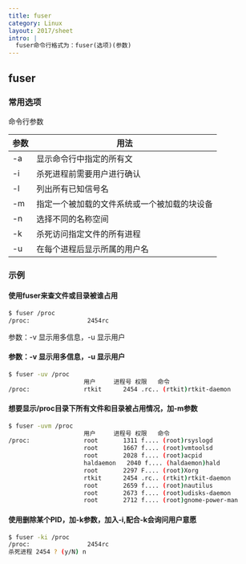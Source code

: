 ```yaml
---
title: fuser
category: Linux
layout: 2017/sheet
intro: |
  fuser命令行格式为：fuser(选项)(参数)  
---
```




## fuser

### 常用选项

命令行参数

| 参数   | 用法                                       |
| ---- | ---------------------------------------- |
|-a |显示命令行中指定的所有文 |
|-i |杀死进程前需要用户进行确认|
|-l |列出所有已知信号名|
|-m |指定一个被加载的文件系统或一个被加载的块设备|
|-n |选择不同的名称空间|
|-k |杀死访问指定文件的所有进程|
|-u |在每个进程后显示所属的用户名|


### 示例

#### 使用fuser来查文件或目录被谁占用

```bash
$ fuser /proc  
/proc:                2454rc  
```
参数：-v 显示用多信息，-u 显示用户


#### 参数：-v 显示用多信息，-u 显示用户

```bash
$ fuser -uv /proc  
                     用户     进程号 权限   命令  
/proc:               rtkit      2454 .rc.. (rtkit)rtkit-daemon  
```
#### 想要显示/proc目录下所有文件和目录被占用情况，加-m参数

```bash
$ fuser -uvm /proc  
                     用户     进程号 权限   命令  
/proc:               root       1311 f.... (root)rsyslogd  
                     root       1667 f.... (root)vmtoolsd  
                     root       2028 f.... (root)acpid  
                     haldaemon   2040 f.... (haldaemon)hald  
                     root       2297 F.... (root)Xorg  
                     rtkit      2454 .rc.. (rtkit)rtkit-daemon  
                     root       2659 f.... (root)nautilus  
                     root       2673 f.... (root)udisks-daemon  
                     root       2712 f.... (root)gnome-power-man  
```

#### 使用删除某个PID，加-k参数，加入-i,配合-k会询问用户意愿


```bash
$ fuser -ki /proc  
/proc:                2454rc  
杀死进程 2454 ? (y/N) n 
```


